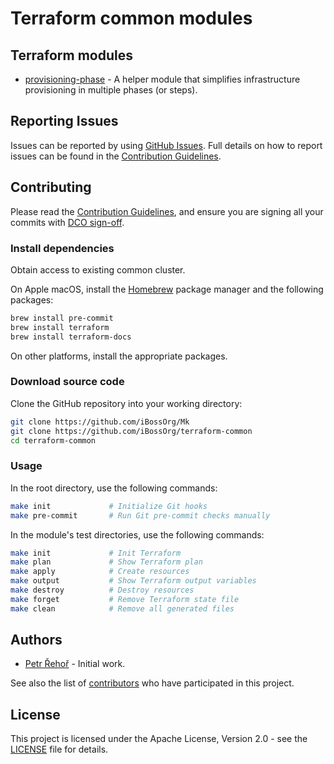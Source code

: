 # Terraform common modules

## Terraform modules

* [provisioning-phase](provisioning-phase/README.md) - A helper module that
  simplifies infrastructure provisioning in multiple phases (or steps).

## Reporting Issues

Issues can be reported by using [GitHub Issues](/../../issues). Full details on
how to report issues can be found in the [Contribution Guidelines](CONTRIBUTING.md).

## Contributing

Please read the [Contribution Guidelines](CONTRIBUTING.md), and ensure you are
signing all your commits with
[DCO sign-off](CONTRIBUTING.md#developer-certification-of-origin-dco).

### Install dependencies

Obtain access to existing common cluster.

On Apple macOS, install the [Homebrew](https://brew.sh) package manager and
the following packages:
```bash
brew install pre-commit
brew install terraform
brew install terraform-docs
```
On other platforms, install the appropriate packages.

### Download source code

Clone the GitHub repository into your working directory:
```bash
git clone https://github.com/iBossOrg/Mk
git clone https://github.com/iBossOrg/terraform-common
cd terraform-common
```

### Usage

In the root directory, use the following commands:
```bash
make init             # Initialize Git hooks
make pre-commit       # Run Git pre-commit checks manually
```

In the module's test directories, use the following commands:
```bash
make init             # Init Terraform
make plan             # Show Terraform plan
make apply            # Create resources
make output           # Show Terraform output variables
make destroy          # Destroy resources
make forget           # Remove Terraform state file
make clean            # Remove all generated files
```

## Authors

* [Petr Řehoř](https://github.com/prehor) - Initial work.

See also the list of [contributors](/../../contributors) who have participated
in this project.

## License

This project is licensed under the Apache License, Version 2.0 - see the
[LICENSE](LICENSE) file for details.

